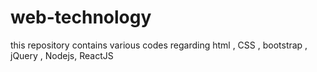 # web-technology
this repository contains various codes regarding html , CSS , bootstrap , jQuery , Nodejs, ReactJS
